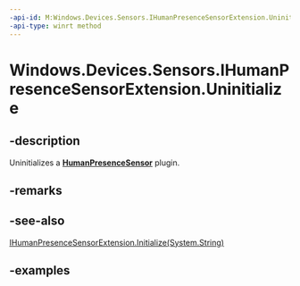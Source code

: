 ```yaml
---
-api-id: M:Windows.Devices.Sensors.IHumanPresenceSensorExtension.Uninitialize
-api-type: winrt method
---
```


# Windows.Devices.Sensors.IHumanPresenceSensorExtension.Uninitialize

<!--
public void Uninitialize ();
-->

## -description

Uninitializes a **[HumanPresenceSensor](humanpresencesensor.md)** plugin.

## -remarks

## -see-also

[IHumanPresenceSensorExtension.Initialize(System.String)](ihumanpresencesensorextension_initialize_823594328.md)

## -examples

